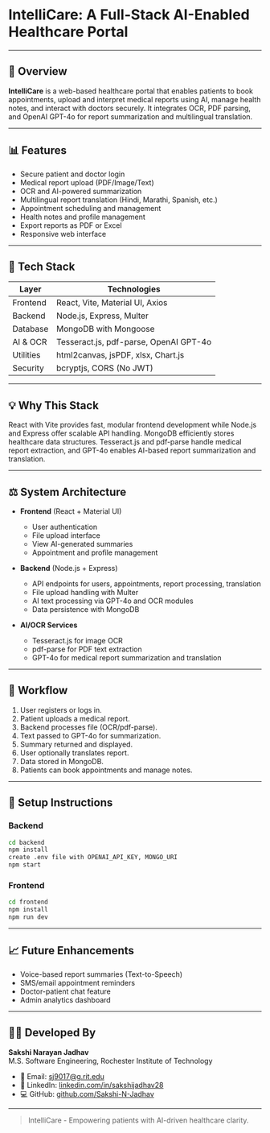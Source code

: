 # IntelliCare: A Full-Stack AI-Enabled Healthcare Portal

---

## 📅 Overview

**IntelliCare** is a web-based healthcare portal that enables patients to book appointments, upload and interpret medical reports using AI, manage health notes, and interact with doctors securely. It integrates OCR, PDF parsing, and OpenAI GPT-4o for report summarization and multilingual translation.

---

## 📊 Features

- Secure patient and doctor login
- Medical report upload (PDF/Image/Text)
- OCR and AI-powered summarization
- Multilingual report translation (Hindi, Marathi, Spanish, etc.)
- Appointment scheduling and management
- Health notes and profile management
- Export reports as PDF or Excel
- Responsive web interface

---

## 💪 Tech Stack

| Layer         | Technologies |
|---------------|--------------|
| Frontend      | React, Vite, Material UI, Axios |
| Backend       | Node.js, Express, Multer |
| Database      | MongoDB with Mongoose |
| AI & OCR      | Tesseract.js, pdf-parse, OpenAI GPT-4o |
| Utilities     | html2canvas, jsPDF, xlsx, Chart.js |
| Security      | bcryptjs, CORS (No JWT) |

---

## 💡 Why This Stack

React with Vite provides fast, modular frontend development while Node.js and Express offer scalable API handling. MongoDB efficiently stores healthcare data structures. Tesseract.js and pdf-parse handle medical report extraction, and GPT-4o enables AI-based report summarization and translation.

---

## ⚖️ System Architecture

- **Frontend** (React + Material UI)
  - User authentication
  - File upload interface
  - View AI-generated summaries
  - Appointment and profile management

- **Backend** (Node.js + Express)
  - API endpoints for users, appointments, report processing, translation
  - File upload handling with Multer
  - AI text processing via GPT-4o and OCR modules
  - Data persistence with MongoDB

- **AI/OCR Services**
  - Tesseract.js for image OCR
  - pdf-parse for PDF text extraction
  - GPT-4o for medical report summarization and translation

---

## 🔄 Workflow

1. User registers or logs in.
2. Patient uploads a medical report.
3. Backend processes file (OCR/pdf-parse).
4. Text passed to GPT-4o for summarization.
5. Summary returned and displayed.
6. User optionally translates report.
7. Data stored in MongoDB.
8. Patients can book appointments and manage notes.

---

## 🔧 Setup Instructions

### Backend
```bash
cd backend
npm install
create .env file with OPENAI_API_KEY, MONGO_URI
npm start
```

### Frontend
```bash
cd frontend
npm install
npm run dev
```

---

## 📈 Future Enhancements

- Voice-based report summaries (Text-to-Speech)
- SMS/email appointment reminders
- Doctor-patient chat feature
- Admin analytics dashboard

---

## 👨‍💻 Developed By

**Sakshi Narayan Jadhav**  
M.S. Software Engineering, Rochester Institute of Technology

- 📧 Email: sj9017@g.rit.edu
- 🔗 LinkedIn: [linkedin.com/in/sakshijadhav28](https://linkedin.com/in/sakshijadhav28)
- 💻 GitHub: [github.com/Sakshi-N-Jadhav](https://github.com/Sakshi-N-Jadhav)

---

> IntelliCare - Empowering patients with AI-driven healthcare clarity.

